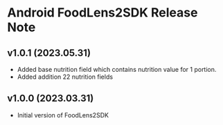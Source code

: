# Android FoodLens2SDK Release Note
## v1.0.1 (2023.05.31)
- Added base nutrition field which contains nutrition value for 1 portion.
- Added addition 22 nutrition fields
## v1.0.0 (2023.03.31)
- Initial version of FoodLens2SDK

